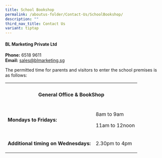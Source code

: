 ```yaml
---
title: School Bookshop
permalink: /aboutus-folder/Contact-Us/SchoolBookshop/
description: ""
third_nav_title: Contact Us
variant: tiptap
---
```

<h4>BL Marketing Private Ltd</h4><p><strong>Phone:</strong> 6518 9611<br><strong>Email:</strong> <a href="mailto:sales@blmarketing.sg" rel="noopener noreferrer nofollow" target="_blank">sales@blmarketing.sg</a></p><p>The permitted time for parents and visitors to enter the school premises is as follows:</p><table><tbody><tr><th rowspan="1" colspan="2"><h4>General Office &amp; BookShop</h4></th></tr><tr><td rowspan="1" colspan="1"><p><strong>Mondays to Fridays:</strong></p></td><td rowspan="1" colspan="1"><p>8am to 9am</p><p>11am to 12noon</p></td></tr><tr><td rowspan="1" colspan="1"><p><strong>Additional timing on Wednesdays:</strong></p></td><td rowspan="1" colspan="1"><p>2.30pm to 4pm</p></td></tr></tbody></table><p></p>
